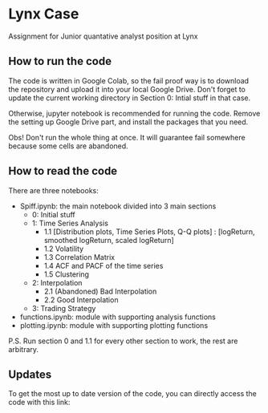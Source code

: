 # Lynx Case
Assignment for Junior quantative analyst position at Lynx 

## How to run the code
The code is written in Google Colab, so the fail proof way is to download the repository and upload it into your local Google Drive. Don't forget to update the current working directory in Section 0: Intial stuff in that case. 

Otherwise, jupyter notebook is recommended for running the code. Remove the setting up Google Drive part, and install the packages that you need. 

Obs! Don't run the whole thing at once. It will guarantee fail somewhere because some cells are abandoned. 

## How to read the code
There are three notebooks:
- Spiff.ipynb: the main notebook divided into 3 main sections
  - 0: Initial stuff
  - 1: Time Series Analysis
    - 1.1 [Distribution plots, Time Series Plots, Q-Q plots] : [logReturn, smoothed logReturn, scaled logReturn]
    - 1.2 Volatility
    - 1.3 Correlation Matrix
    - 1.4 ACF and PACF of the time series
    - 1.5 Clustering
  - 2: Interpolation
    - 2.1 (Abandoned) Bad Interpolation
    - 2.2 Good Interpolation
  - 3: Trading Strategy 
- functions.ipynb: module with supporting analysis functions
- plotting.ipynb: module with supporting plotting functions

P.S. Run section 0 and 1.1 for every other section to work, the rest are arbitrary. 

## Updates
To get the most up to date version of the code, you can directly access the code with this link:
